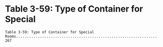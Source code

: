 # Table 3-59: Type of Container for Special

```
Table 3-59: Type of Container for Special
Rooms................................................................... 267
```
